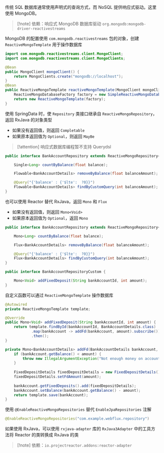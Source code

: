 传统 SQL 数据库通常使用声明式的查询方式，而 NoSQL 提供响应式驱动。这里使用 MongoDB。

> [!note] 依赖：响应式 MongoDB 数据库驱动 `org.mongodb:mongodb-driver-reactivestreams`

MongoDB 的配置使用 `com.mongodb.reactivestreams` 包的对象，创建 `ReactiveMongoTemplate` 用于操作数据库

```java
import com.mongodb.reactivestreams.client.MongoClient;
import com.mongodb.reactivestreams.client.MongoClients;

@Bean
public MongoClient mongoClient() {
    return MongoClients.create("mongodb://localhost");
}
@Bean
public ReactiveMongoTemplate reactiveMongoTemplate(MongoClient mongoClient) {
    ReactiveMongoDatabaseFactory factory = new SimpleReactiveMongoDatabaseFactory(mongoClient, "test" /*数据库名*/);
    return new ReactiveMongoTemplate(factory);
}
```

使用 SpringData 时，使 `Repository` 类接口继承自 `ReactiveMongoRepository`，返回 RxJava 的对象类型
- 如果没有返回值，则返回 `Completable`
- 如果原本返回值为 `Optional`，则返回 `MayBe`

> [!attention] 响应式数据库编程暂不支持 Querydsl

```java
public interface BankAccountRepository extends ReactiveMongoRepository<BankAccountDetails, String> {

    Single<Long> countByBalance(float balance);

    Flowable<BankAccountDetails> removeByBalance(float balanceAmount);

    @Query("{'balance' : {'$lte':  ?0}}")
    Flowable<BankAccountDetails> findByCustomQuery(int balanceAmount);
}

```

也可以使用 Reactor 替代 RxJava，返回 `Mono` 和 `Flux`
- 如果没有返回值，则返回 `Mono<Void>`
- 如果原本返回值为 `Optional`，返回 `Mono`

```java
public interface BankAccountRepository extends ReactiveMongoRepository<BankAccountDetails, String> {

    Mono<Long> countByBalance(float balance);

    Flux<BankAccountDetails> removeByBalance(float balanceAmount);

    @Query("{'balance' : {'$lte':  ?0}}")
    Flux<BankAccountDetails> findByCustomQuery(int balanceAmount);
}
```

```java
public interface BankAccountRepositoryCustom {

    Mono<Void> addFixedDeposit(String bankAccountId, int amount);
}
```

自定义函数可以通过 `ReactiveMongoTemplate` 操作数据库

```java
@Autowired
private ReactiveMongoTemplate template;

@Override
public Mono<Void> addFixedDeposit(String bankAccountId, int amount) {
    return template.findById(bankAccountId, BankAccountDetails.class)
            .map(bankAccount -> addFd(bankAccount, amount).subscribe())
            .then();
}

private Mono<BankAccountDetails> addFd(BankAccountDetails bankAccount, int amount) {
    if (bankAccount.getBalance() < amount) {
        throw new IllegalArgumentException("Not enough money on account");
    }
  
    FixedDepositDetails fixedDepositDetails = new FixedDepositDetails();
    fixedDepositDetails.setFdAmount(amount);
  
    bankAccount.getFixedDeposits().add(fixedDepositDetails);
    bankAccount.setBalance(bankAccount.getBalance() - amount);
    return template.save(bankAccount);
}
```

使用 `@EnableReactiveMongoRepositories` 替代  `EnableJpaRepositories` 注解

```java
@EnableReactiveMongoRepositories("com.example.webflux.repository")
```

如果使用 RxJava，可以使用 `rxjava-adapter` 库的 `RxJava3Adapter` 中的工具方法将 Reactor 的类转换成 RxJava 的类

> [!note] 依赖：`io.projectreactor.addons:reactor-adapter`
